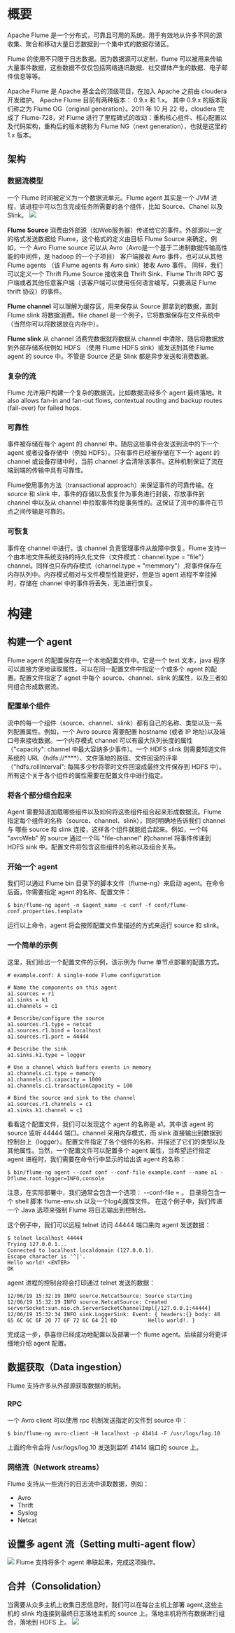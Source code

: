 # 概要
Apache Flume 是一个分布式，可靠且可用的系统，用于有效地从许多不同的源收集、聚合和移动大量日志数据到一个集中式的数据存储区。

Flume 的使用不只限于日志数据。因为数据源可以定制，flume 可以被用来传输大量事件数据，这些数据不仅仅包括网络通讯数据、社交媒体产生的数据、电子邮件信息等等。

Apache Flume 是 Apache 基金会的顶级项目，在加入 Apache 之前由 cloudera 开发维护。
Apache Flume 目前有两种版本： 0.9.x 和 1.x。 其中 0.9.x 的版本我们称之为 Flume OG（original generation）。2011 年 10 月 22 号，cloudera 完成了 Flume-728，对 Flume 进行了里程碑式的改动：重构核心组件、核心配置以及代码架构，重构后的版本统称为 Flume NG（next generation），也就是这里的 1.x 版本。

## 架构
### 数据流模型
一个 Flume 时间被定义为一个数据流单元。Flume agent 其实是一个 JVM 进程，该进程中可以包含完成任务所需要的各个组件，比如 Source、Chanel 以及 Slink。
![][1]

**Flume Source** 消费由外部源（如Web服务器）传递给它的事件。外部源以一定的格式发送数据给 Flume，这个格式的定义由目标 Flume Source 来确定。例如，一个 Avro Flume source 可以从 Avro（Avro是一个基于二进制数据传输高性能的中间件，是 hadoop 的一个子项目） 客户端接收 Avro 事件，也可以从其他 Flume agents （该 Flume agents 有 Avro sink）接收 Avro 事件。 同样，我们可以定义一个 Thrift Flume Source 接收来自 Thrift Sink、Flume Thrift RPC 客户端或者其他任意客户端（该客户端可以使用任何语言编写，只要满足 Flume thrift 协议）的事件。

**Flume channel** 可以理解为缓存区，用来保存从 Source 那拿到的数据，直到 Flume slink 将数据消费。file chanel 是一个例子，它将数据保存在文件系统中（当然你可以将数据放在内存中）。

**Flume slink** 从 channel 消费完数据就将数据从 channel 中清除，随后将数据放到外部存储系统例如 HDFS （使用 Flume HDFS sink）或发送到其他 Flume agent 的 source 中。不管是 Source 还是 Slink 都是异步发送和消费数据。

### 复杂的流
Flume 允许用户构建一个复杂的数据流，比如数据流经多个 agent 最终落地。It also allows fan-in and fan-out flows, contextual routing and backup routes (fail-over) for failed hops.

### 可靠性
事件被存储在每个 agent 的 channel 中。随后这些事件会发送到流中的下一个 agent 或者设备存储中（例如 HDFS）。只有事件已经被存储在下一个 agent 的 channel 或设备存储中时，当前 channel 才会清除该事件。这种机制保证了流在端到端的传输中具有可靠性。

Flume使用事务方法（transactional approach）来保证事件的可靠传输。在 source 和 slink 中，事件的存储以及恢复作为事务进行封装，存放事件到 channel 中以及从 channel 中拉取事件均是事务性的。这保证了流中的事件在节点之间传输是可靠的。

### 可恢复
事件在 channel 中进行，该 channel 负责管理事件从故障中恢复。Flume 支持一个由本地文件系统支持的持久化文件（文件模式：channel.type = "file"） channel。同样也只存内存模式（channel.type = "memmory"）,将事件保存在内存队列中。内存模式相对与文件模型性能更好，但是当 agent 进程不幸挂掉时，存储在 channel 中的事件将丢失，无法进行恢复。

# 构建

## 构建一个 agent
Flume agent 的配置保存在一个本地配置文件中。它是一个 text 文本，java 程序可以直接方便地读取属性。可以在同一配置文件中指定一个或多个 agent 的配置。配置文件指定了 agnet 中每个 source、channel、slink 的属性，以及三者如何组合形成数据流。

### 配置单个组件
流中的每一个组件（source、channel、slink）都有自己的名称、类型以及一系列配置属性。例如，一个 Avro source 需要配置 hostname (或者 IP 地址)以及端口号来接收数据。一个内存模式 channel 可以有最大队列长度的属性（"capacity": channel 中最大容纳多少事件）。一个 HDFS slink 则需要知道文件系统的 URL（hdfs://****）、文件落地的路径、文件回滚的评率（"hdfs.rollInterval": 每隔多少秒将零时文件回滚成最终文件保存到 HDFS 中）。所有这个关于各个组件的属性需要在配置文件中进行指定。

### 将各个部分组合起来
Agent 需要知道加载哪些组件以及如何将这些组件组合起来形成数据流。Flume 指定每个组件的名称（source、channel、slink），同时明确地告诉我们 channel 与 哪些 source 和 slink 连接，这样各个组件就能组合起来。例如，一个叫 "avroWeb" 的 source 通过一个叫 "file-channel" 的channel 将事件传递到 HDFS sink 中。配置文件将包含这些组件的名称以及组合关系。

### 开始一个 agent
我们可以通过 Flume bin 目录下的脚本文件（flume-ng）来启动 agent。在命令后面，你需要指定 agent 的名称、配置文件：

```
$ bin/flume-ng agent -n $agent_name -c conf -f conf/flume-conf.properties.template
```

运行以上命令，agent 将会按照配置文件里描述的方式来运行 source 和 slink。

### 一个简单的示例
这里，我们给出一个配置文件的示例，该示例为 flume 单节点部署的配置方式。

```
# example.conf: A single-node Flume configuration

# Name the components on this agent
a1.sources = r1
a1.sinks = k1
a1.channels = c1

# Describe/configure the source
a1.sources.r1.type = netcat
a1.sources.r1.bind = localhost
a1.sources.r1.port = 44444

# Describe the sink
a1.sinks.k1.type = logger

# Use a channel which buffers events in memory
a1.channels.c1.type = memory
a1.channels.c1.capacity = 1000
a1.channels.c1.transactionCapacity = 100

# Bind the source and sink to the channel
a1.sources.r1.channels = c1
a1.sinks.k1.channel = c1
```

看看这个配置文件，我们可以发现这个 agent 的名称是 a1。其中该 agent 的 source 监听 44444 端口。channel 采用内存模式，而 slink 直接输出到数据到 控制台上（logger）。配置文件指定了各个组件的名称，并描述了它们的类型以及其他属性。当然，一个配置文件可以配置多个 agent 属性，当希望运行指定 agent 进程时，我们需要在命令行中显示的给出该 agent 的名称：

```
$ bin/flume-ng agent --conf conf --conf-file example.conf --name a1 -Dflume.root.logger=INFO,console
```
注意，在实际部署中，我们通常会包含一个选项： --conf-file = <conf-dir>。 <conf-dir> 目录将包含一个 shell 脚本 flume-env.sh 以及一个log4j属性文件。 在这个例子中，我们传递一个 Java 选项来强制 Flume 将日志输出到控制台。

这个例子中，我们可以远程 telnet 访问 44444 端口来向 agent 发送数据：
```
$ telnet localhost 44444
Trying 127.0.0.1...
Connected to localhost.localdomain (127.0.0.1).
Escape character is '^]'.
Hello world! <ENTER>
OK
```

agent 进程的控制台将会打印通过 telnet 发送的数据：
```
12/06/19 15:32:19 INFO source.NetcatSource: Source starting
12/06/19 15:32:19 INFO source.NetcatSource: Created serverSocket:sun.nio.ch.ServerSocketChannelImpl[/127.0.0.1:44444]
12/06/19 15:32:34 INFO sink.LoggerSink: Event: { headers:{} body: 48 65 6C 6C 6F 20 77 6F 72 6C 64 21 0D          Hello world!. }
```

完成这一步，恭喜你已经成功地配置以及部署一个 flume agent。后续部分将更详细地介绍 agent 配置。

## 数据获取（Data ingestion）
Flume 支持许多从外部源获取数据的机制。
### RPC
一个 Avro client 可以使用 rpc 机制发送指定的文件到 source 中：
```
$ bin/flume-ng avro-client -H localhost -p 41414 -F /usr/logs/log.10
```
上面的命令会将 /usr/logs/log.10 发送到监听 41414 端口的 source 上。

### 网络流（Network streams）
Flume 支持从一些流行的日志流中读取数据，例如：
* Avro
* Thrift
* Syslog
* Netcat
## 设置多 agent 流（Setting multi-agent flow）
![][2]
Flume 支持将多个 agent 串联起来，完成这项操作。

## 合并（Consolidation）
当需要从众多主机上收集日志信息时，我们可以在每台主机上部署 agent,这些主机的 slink 均连接到最终日志落地主机的 source 上。落地主机将所有数据进行组合，落地到 HDFS 上。
![][3]






[1]: http://flume.apache.org/_images/UserGuide_image00.png
[2]: http://flume.apache.org/_images/UserGuide_image03.png
[3]: http://flume.apache.org/_images/UserGuide_image02.png
